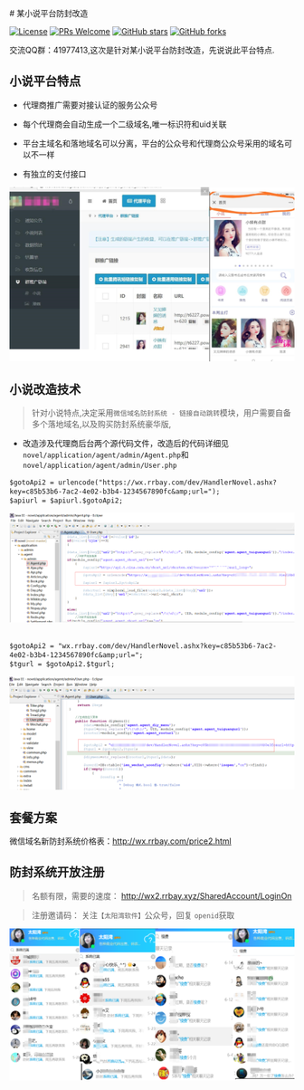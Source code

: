 ﻿﻿﻿# 某小说平台防封改造


[![License](https://img.shields.io/badge/license-MIT-blue.svg)](LICENSE)
[![PRs Welcome](https://img.shields.io/badge/PRs-welcome-brightgreen.svg)](https://github.com/gemgin/WeChatTools/pulls)
[![GitHub stars](https://img.shields.io/github/stars/gemgin/WeChatTools.svg?style=social&label=Stars)](https://github.com/gemgin/WeChatTools)
[![GitHub forks](https://img.shields.io/github/forks/gemgin/WeChatTools.svg?style=social&label=Fork)](https://github.com/gemgin/WeChatTools)

交流QQ群：41977413,这次是针对某小说平台防封改造，先说说此平台特点.

## 小说平台特点

- 代理商推广需要对接认证的服务公众号

- 每个代理商会自动生成一个二级域名,唯一标识符和uid关联

- 平台主域名和落地域名可以分离，平台的公众号和代理商公众号采用的域名可以不一样

- 有独立的支付接口

![小说代理商后台和手机界面](img/小说.jpg)

## 小说改造技术

> 针对小说特点,决定采用`微信域名防封系统 - 链接自动跳转`模块，用户需要自备多个落地域名,以及购买防封系统豪华版,

- 改造涉及代理商后台两个源代码文件，改造后的代码详细见`novel/application/agent/admin/Agent.php`和`novel/application/agent/admin/User.php`

```
$gotoApi2 = urlencode("https://wx.rrbay.com/dev/HandlerNovel.ashx?key=c85b53b6-7ac2-4e02-b3b4-1234567890fc&amp;url=");
$apiurl = $apiurl.$gotoApi2;

```
![技术改造_短链接菜单](img/技术改造_短链接菜单.png)
```
  
$gotoApi2 = "wx.rrbay.com/dev/HandlerNovel.ashx?key=c85b53b6-7ac2-4e02-b3b4-1234567890fc&amp;url=";
$tgurl = $gotoApi2.$tgurl;

```
![技术改造_公众号菜单](img/技术改造_公众号菜单.png)

## 套餐方案

微信域名新防封系统价格表：http://wx.rrbay.com/price2.html

## 防封系统开放注册

> 名额有限，需要的速度： http://wx2.rrbay.xyz/SharedAccount/LoginOn

> 注册邀请码： 关注`【太阳湾软件】`公众号，回复 `openid`获取

![防封系统需求旺盛.png](img/防封系统需求旺盛.png) 
